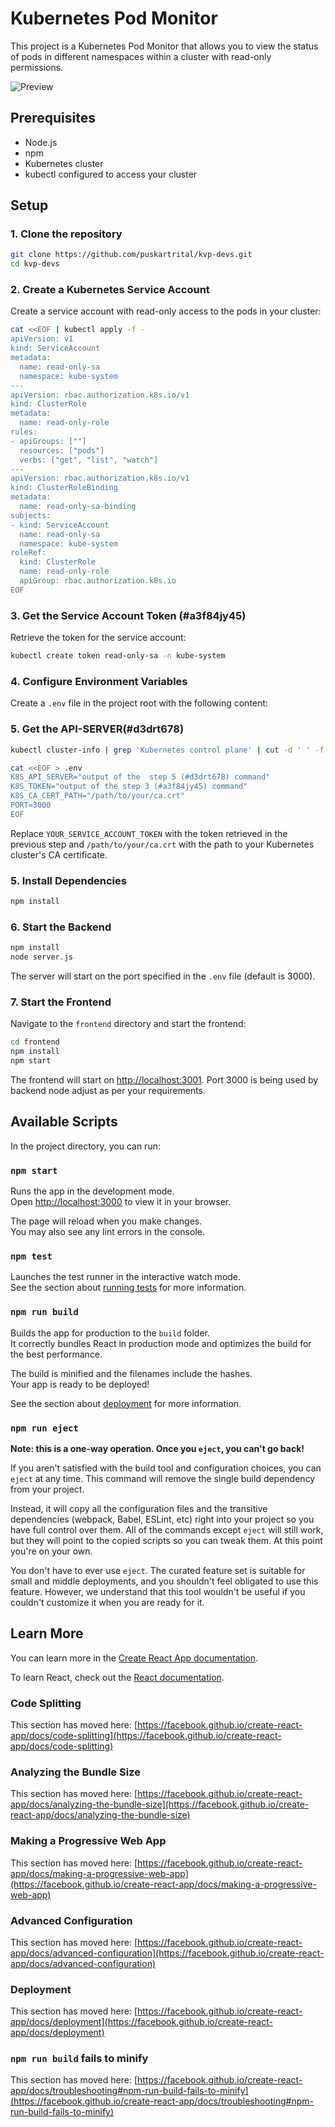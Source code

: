 # Kubernetes Pod Monitor

This project is a Kubernetes Pod Monitor that allows you to view the status of pods in different namespaces within a cluster with read-only permissions.

![Preview](https://i.postimg.cc/FKHyFx7Q/i-Screen-Shoter-Google-Chrome-25020195217-AM.jpg)

## Prerequisites

- Node.js
- npm
- Kubernetes cluster
- kubectl configured to access your cluster

## Setup

### 1. Clone the repository

```sh
git clone https://github.com/puskartrital/kvp-devs.git
cd kvp-devs
```

### 2. Create a Kubernetes Service Account

Create a service account with read-only access to the pods in your cluster:

```sh
cat <<EOF | kubectl apply -f -
apiVersion: v1
kind: ServiceAccount
metadata:
  name: read-only-sa
  namespace: kube-system
---
apiVersion: rbac.authorization.k8s.io/v1
kind: ClusterRole
metadata:
  name: read-only-role
rules:
- apiGroups: [""]
  resources: ["pods"]
  verbs: ["get", "list", "watch"]
---
apiVersion: rbac.authorization.k8s.io/v1
kind: ClusterRoleBinding
metadata:
  name: read-only-sa-binding
subjects:
- kind: ServiceAccount
  name: read-only-sa
  namespace: kube-system
roleRef:
  kind: ClusterRole
  name: read-only-role
  apiGroup: rbac.authorization.k8s.io
EOF
```

### 3. Get the Service Account Token (#a3f84jy45)

Retrieve the token for the service account:

```sh
kubectl create token read-only-sa -n kube-system
```

### 4. Configure Environment Variables

Create a `.env` file in the project root with the following content:

### 5. Get the API-SERVER(#d3drt678)

```sh
kubectl cluster-info | grep 'Kubernetes control plane' | cut -d ' ' -f 7
```

```sh
cat <<EOF > .env
K8S_API_SERVER="output of the  step 5 (#d3drt678) command"
K8S_TOKEN="output of the step 3 (#a3f84jy45) command"
K8S_CA_CERT_PATH="/path/to/your/ca.crt"
PORT=3000
EOF
```

Replace `YOUR_SERVICE_ACCOUNT_TOKEN` with the token retrieved in the previous step and `/path/to/your/ca.crt` with the path to your Kubernetes cluster's CA certificate.

### 5. Install Dependencies

```sh
npm install
```

### 6. Start the Backend

```sh
npm install
node server.js
```

The server will start on the port specified in the `.env` file (default is 3000).

### 7. Start the Frontend

Navigate to the `frontend` directory and start the frontend:

```sh
cd frontend
npm install
npm start
```

The frontend will start on [http://localhost:3001](http://localhost:3001). Port 3000 is being used by backend node adjust as per your requirements.

## Available Scripts

In the project directory, you can run:

### `npm start`

Runs the app in the development mode.\
Open [http://localhost:3000](http://localhost:3000) to view it in your browser.

The page will reload when you make changes.\
You may also see any lint errors in the console.

### `npm test`

Launches the test runner in the interactive watch mode.\
See the section about [running tests](https://facebook.github.io/create-react-app/docs/running-tests) for more information.

### `npm run build`

Builds the app for production to the `build` folder.\
It correctly bundles React in production mode and optimizes the build for the best performance.

The build is minified and the filenames include the hashes.\
Your app is ready to be deployed!

See the section about [deployment](https://facebook.github.io/create-react-app/docs/deployment) for more information.

### `npm run eject`

**Note: this is a one-way operation. Once you `eject`, you can't go back!**

If you aren't satisfied with the build tool and configuration choices, you can `eject` at any time. This command will remove the single build dependency from your project.

Instead, it will copy all the configuration files and the transitive dependencies (webpack, Babel, ESLint, etc) right into your project so you have full control over them. All of the commands except `eject` will still work, but they will point to the copied scripts so you can tweak them. At this point you're on your own.

You don't have to ever use `eject`. The curated feature set is suitable for small and middle deployments, and you shouldn't feel obligated to use this feature. However, we understand that this tool wouldn't be useful if you couldn't customize it when you are ready for it.

## Learn More

You can learn more in the [Create React App documentation](https://facebook.github.io/create-react-app/docs/getting-started).

To learn React, check out the [React documentation](https://reactjs.org/).

### Code Splitting

This section has moved here: [https://facebook.github.io/create-react-app/docs/code-splitting](https://facebook.github.io/create-react-app/docs/code-splitting)

### Analyzing the Bundle Size

This section has moved here: [https://facebook.github.io/create-react-app/docs/analyzing-the-bundle-size](https://facebook.github.io/create-react-app/docs/analyzing-the-bundle-size)

### Making a Progressive Web App

This section has moved here: [https://facebook.github.io/create-react-app/docs/making-a-progressive-web-app](https://facebook.github.io/create-react-app/docs/making-a-progressive-web-app)

### Advanced Configuration

This section has moved here: [https://facebook.github.io/create-react-app/docs/advanced-configuration](https://facebook.github.io/create-react-app/docs/advanced-configuration)

### Deployment

This section has moved here: [https://facebook.github.io/create-react-app/docs/deployment](https://facebook.github.io/create-react-app/docs/deployment)

### `npm run build` fails to minify

This section has moved here: [https://facebook.github.io/create-react-app/docs/troubleshooting#npm-run-build-fails-to-minify](https://facebook.github.io/create-react-app/docs/troubleshooting#npm-run-build-fails-to-minify)
